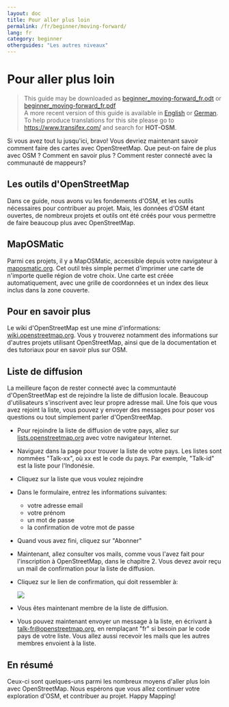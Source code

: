 ```yaml
---
layout: doc
title: Pour aller plus loin
permalink: /fr/beginner/moving-forward/
lang: fr
category: beginner
otherguides: "Les autres niveaux"
---
```


Pour aller plus loin
====================

> This guide may be downloaded as [beginner_moving-forward_fr.odt](/files/beginner_moving-forward_fr.odt) or [beginner_moving-forward_fr.pdf](/files/beginner_moving-forward_fr.pdf)  
> A more recent version of this guide is available in [English](/en/beginner/moving-forward) or [German](/de/beginner/moving-forward). To help produce translations for this site please go to <https://www.transifex.com/> and search for **HOT-OSM**.  

Si vous avez tout lu jusqu'ici, bravo! Vous devriez maintenant savoir comment faire des cartes avec OpenStreetMap. Que peut-on faire de plus avec OSM ? Comment en savoir plus ? Comment rester connecté avec la communauté de mappeurs?

Les outils d'OpenStreetMap
--------------------------

Dans ce guide, nous avons vu les fondements d'OSM, et les outils nécessaires pour contribuer au projet. Mais, les données d'OSM étant ouvertes, de nombreux projets et outils ont été créés pour vous permettre de faire beaucoup plus avec OpenStreetMap.

MapOSMatic
----------

Parmi ces projets, il y a MapOSMatic, accessible depuis votre navigateur à [maposmatic.org](http://www.maposmatic.org/). Cet outil très simple permet d'imprimer une carte de n'importe quelle région de votre choix. Une carte est créée automatiquement, avec une grille de coordonnées et un index des lieux inclus dans la zone couverte.

Pour en savoir plus
-------------------

Le wiki d'OpenStreetMap est une mine d'informations: [wiki.openstreetmap.org](http://wiki.openstreetmap.org/). Vous y trouverez notamment des informations sur d'autres projets utilisant OpenStreetMap, ainsi que de la documentation et des tutoriaux pour en savoir plus sur OSM.

Liste de diffusion
------------------

La meilleure façon de rester connecté avec la communtauté d'OpenStreetMap est de rejoindre la liste de diffusion locale. Beaucoup d'utilisateurs s'inscrivent avec leur propre adresse mail. Une fois que vous avez rejoint la liste, vous pouvez y envoyer des messages pour poser vos questions ou tout simplement parler d'OpenStreetMap.

-   Pour rejoindre la liste de diffusion de votre pays, allez sur 
    [lists.openstreetmap.org](http://lists.openstreetmap.org/) avec votre 
    navigateur Internet.
-   Naviguez dans la page pour trouver la liste de votre pays. Les listes
    sont nommées "Talk-xx", où xx est le code du pays. Par exemple, "Talk-id" est la liste pour l'Indonésie.
-   Cliquez sur la liste que vous voulez rejoindre
-   Dans le formulaire, entrez les informations suivantes:

    -   votre adresse email
    -   votre prénom
    -   un mot de passe
    -   la confirmation de votre mot de passe

-   Quand vous avez fini, cliquez sur "Abonner"
-   Maintenant, allez consulter vos mails, comme  vous l'avez fait pour
    l'inscription à OpenStreetMap, dans le chapitre 2. Vous devez avoir reçu
    un mail de confirmation pour la liste de diffusion.
-   Cliquez sur le lien de confirmation, qui doit ressembler à:

    ![]({{site.baseurl}}/images/fr_beg_ch8_image01.png)

-   Vous êtes maintenant membre de la liste de diffusion.
-   Vous pouvez maintenant envoyer un message à la liste, en écrivant à
    [talk-fr@openstreetmap.org](mailto:talk-fr@openstreetmap.org), en
    remplaçant "fr" si besoin par le code pays de votre liste. Vous allez
    aussi recevoir les mails que les autres membres envoient à la liste.


En résumé
---------
Ceux-ci sont quelques-uns parmi les nombreux moyens d'aller plus loin avec OpenStreetMap. Nous espérons que vous allez continuer votre exploration d'OSM, et contribuer au projet.
Happy Mapping!
